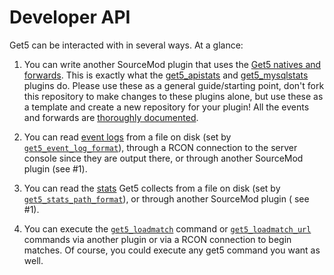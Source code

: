 # Developer API

Get5 can be interacted with in several ways. At a glance:

1. You can write another SourceMod plugin that uses
   the [Get5 natives and forwards](https://github.com/splewis/get5/blob/master/scripting/include/get5.inc). This is
   exactly what the [get5_apistats](https://github.com/splewis/get5/blob/master/scripting/get5_apistats.sp)
   and [get5_mysqlstats](https://github.com/splewis/get5/blob/master/get5_mysqlstats.sp) plugins do. Please use these as
   a general guide/starting point, don't fork this repository to make changes to these plugins alone, but use these as a
   template and create a new repository for your plugin!
   All the events and forwards are [thoroughly documented](./events_and_forwards.md).

3. You can read [event logs](./events_and_forwards.md) from a file on disk (set
   by [`get5_event_log_format`](./configuration.md#get5_event_log_format)), through a RCON connection to the server
   console since they are output there, or through another SourceMod plugin (see #1).

4. You can read the [stats](./stats_system.md) Get5 collects from a file on disk (set
   by [`get5_stats_path_format`](./configuration.md#get5_stats_path_format)), or through another SourceMod plugin (
   see #1).

5. You can execute the [`get5_loadmatch`](../commands/#get5_loadmatch-filename) command
   or [`get5_loadmatch_url`](../commands/#get5_loadmatch_url) commands via another plugin or via a RCON
   connection to begin matches. Of course, you could execute any get5 command you want as well.
